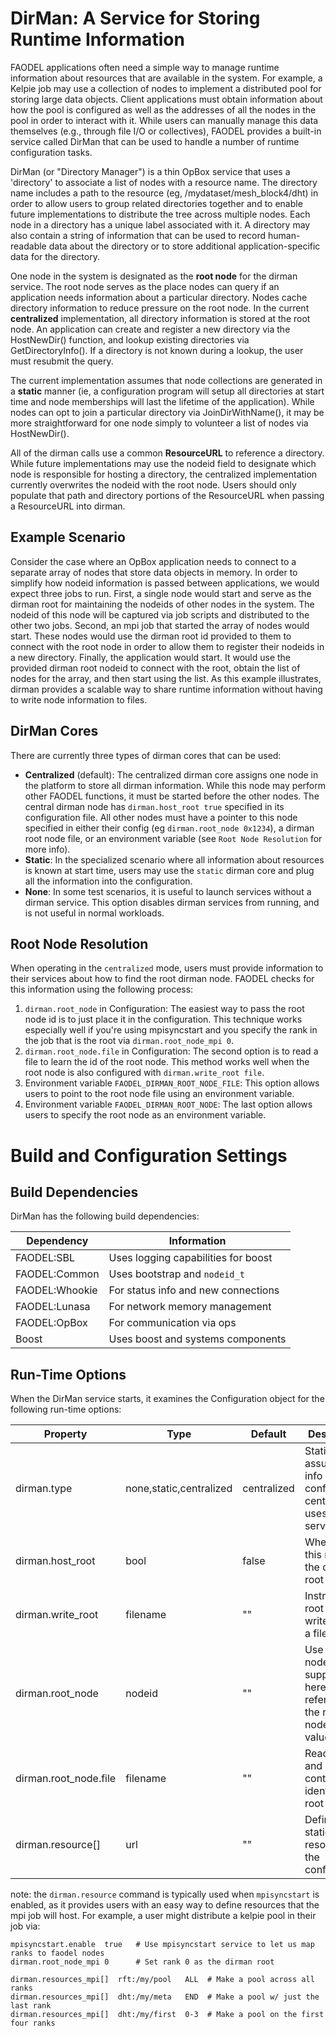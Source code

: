 DirMan: A Service for Storing Runtime Information
=================================================

FAODEL applications often need a simple way to manage runtime
information about resources that are available in the system. For
example, a Kelpie job may use a collection of nodes to implement a
distributed pool for storing large data objects. Client applications
must obtain information about how the pool is configured as well as
the addresses of all the nodes in the pool in order to interact with
it. While users can manually manage this data themselves (e.g.,
through file I/O or collectives), FAODEL provides a built-in service
called DirMan that can be used to handle a number of runtime
configuration tasks.

DirMan (or "Directory Manager") is a thin OpBox service that uses a
'directory' to associate a list of nodes with a resource name. The
directory name includes a path to the resource (eg,
/mydataset/mesh_block4/dht) in order to allow users to group related
directories together and to enable future implementations to
distribute the tree across multiple nodes. Each node in a directory
has a unique label associated with it. A directory may also contain a
string of information that can be used to record human-readable data
about the directory or to store additional application-specific data
for the directory.

One node in the system is designated as the **root node** for the
dirman service. The root node serves as the place nodes can query if
an application needs information about a particular directory. Nodes
cache directory information to reduce pressure on the root node. In
the current **centralized** implementation, all directory information
is stored at the root node. An application can create and register a
new directory via the HostNewDir() function, and lookup existing
directories via GetDirectoryInfo(). If a directory is not known during
a lookup, the user must resubmit the query.

The current implementation assumes that node collections are generated
in a **static** manner (ie, a configuration program will setup all
directories at start time and node memberships will last the lifetime
of the application). While nodes can opt to join a particular
directory via JoinDirWithName(), it may be more straightforward for
one node simply to volunteer a list of nodes via HostNewDir().

All of the dirman calls use a common **ResourceURL** to reference a
directory. While future implementations may use the nodeid field to
designate which node is responsible for hosting a directory, the
centralized implementation currently overwrites the nodeid with the
root node. Users should only populate that path and directory portions
of the ResourceURL when passing a ResourceURL into dirman.

Example Scenario
----------------
Consider the case where an OpBox application needs to
connect to a separate array of nodes that store data objects in
memory. In order to simplify how nodeid information is passed between
applications, we would expect three jobs to run. First, a single node
would start and serve as the dirman root for maintaining the nodeids
of other nodes in the system. The nodeid of this node will be captured
via job scripts and distributed to the other two jobs. Second, an mpi
job that started the array of nodes would start. These nodes would use
the dirman root id provided to them to connect with the root node in
order to allow them to register their nodeids in a new
directory. Finally, the application would start. It would use the
provided dirman root nodeid to connect with the root, obtain the list
of nodes for the array, and then start using the list. As this example
illustrates, dirman provides a scalable way to share runtime
information without having to write node information to files.

DirMan Cores
------------
There are currently three types of dirman cores that can be used:

- **Centralized** (default): The centralized dirman core assigns one node
  in the platform to store all dirman information. While this node may perform
  other FAODEL functions, it must be started before the other nodes. The central
  dirman node has `dirman.host_root true` specified in its configuration file.
  All other nodes must have a pointer to this node specified in either
  their config (eg `dirman.root_node 0x1234`), a dirman root node file, or
  an environment variable (see `Root Node Resolution` for more info).
- **Static**: In the specialized scenario where all information about 
  resources is known at start time, users may use the `static` dirman
  core and plug all the information into the configuration.
- **None**: In some test scenarios, it is useful to launch services without
  a dirman service. This option disables dirman services from running, and
  is not useful in normal workloads.

Root Node Resolution
--------------------
When operating in the `centralized` mode, users must provide information to
their services about how to find the root dirman node. FAODEL checks for
this information using the following process:

1. `dirman.root_node` in Configuration: The easiest way to pass the root
   node id is to just place it in the configuration. This technique works
   especially well if you're using mpisyncstart and you specify the rank
   in the job that is the root via `dirman.root_node_mpi 0`.
2. `dirman.root_node.file` in Configuration: The second option is to read
   a file to learn the id of the root node. This method works well when the
   root node is also configured with `dirman.write_root file`.
3. Environment variable `FAODEL_DIRMAN_ROOT_NODE_FILE`: This option allows
   users to point to the root node file using an environment variable.
4. Environment variable `FAODEL_DIRMAN_ROOT_NODE`: The last option allows
   users to specify the root node as an environment variable.

Build and Configuration Settings
================================

Build Dependencies
------------------

DirMan has the following build dependencies:

| Dependency     | Information                         |
| -------------- | ----------------------------------- |
| FAODEL:SBL     | Uses logging capabilities for boost |
| FAODEL:Common  | Uses bootstrap and `nodeid_t`       |
| FAODEL:Whookie | For status info and new connections |
| FAODEL:Lunasa  | For network memory management       |
| FAODEL:OpBox   | For communication via ops           |
| Boost          | Uses boost and systems components   |

Run-Time Options
----------------

When the DirMan service starts, it examines the Configuration object
for the following run-time options:

| Property              | Type                    | Default     | Description                                                            |
| --------------------- | ----------------------- | ----------- | ---------------------------------------------------------------------- |
| dirman.type           | none,static,centralized | centralized | Static assumes all info is in config, centralized uses a single server |
| dirman.host_root      | bool                    | false       | When true, this node is the dirman root node                           |
| dirman.write_root     | filename                | ""          | Instruct the root node to write its id to a file                       |
| dirman.root_node      | nodeid                  | ""          | Use the node id supplied here to reference the root node (hex value)   |
| dirman.root_node.file | filename                | ""          | Read the file and use its contents to identify the root node           |
| dirman.resource[]     | url                     | ""          | Define a static resource in the configuration                          |

note: the `dirman.resource` command is typically used when `mpisyncstart` is
enabled, as it provides users with an easy way to define resources that the
mpi job will host. For example, a user might distribute a kelpie pool in their
job via:

```
mpisyncstart.enable  true   # Use mpisyncstart service to let us map ranks to faodel nodes
dirman.root_node_mpi 0      # Set rank 0 as the dirman root

dirman.resources_mpi[]  rft:/my/pool   ALL  # Make a pool across all ranks
dirman.resources_mpi[]  dht:/my/meta   END  # Make a pool w/ just the last rank 
dirman.resources_mpi[]  dht:/my/first  0-3  # Make a pool on the first four ranks
```